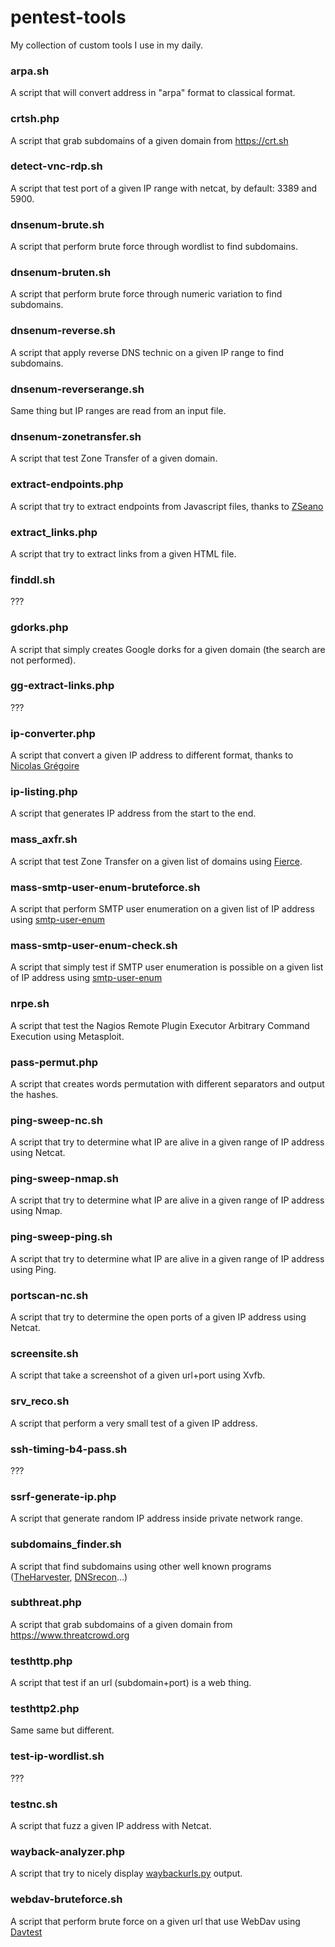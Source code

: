 # pentest-tools
My collection of custom tools I use in my daily.


### arpa.sh
A script that will convert address in "arpa" format to classical format.


### crtsh.php
A script that grab subdomains of a given domain from https://crt.sh


### detect-vnc-rdp.sh
A script that test port of a given IP range with netcat, by default: 3389 and 5900.


### dnsenum-brute.sh
A script that perform brute force through wordlist to find subdomains.


### dnsenum-bruten.sh
A script that perform brute force through numeric variation to find subdomains.


### dnsenum-reverse.sh
A script that apply reverse DNS technic on a given IP range to find subdomains.


### dnsenum-reverserange.sh
Same thing but IP ranges are read from an input file.


### dnsenum-zonetransfer.sh
A script that test Zone Transfer of a given domain.


### extract-endpoints.php
A script that try to extract endpoints from Javascript files, thanks to [ZSeano](https://twitter.com/zseano)


### extract_links.php
A script that try to extract links from a given HTML file.


### finddl.sh
???


### gdorks.php
A script that simply creates Google dorks for a given domain (the search are not performed).


### gg-extract-links.php
???


### ip-converter.php
A script that convert a given IP address to different format, thanks to [Nicolas Grégoire](http://www.agarri.fr/)


### ip-listing.php
A script that generates IP address from the start to the end.


### mass_axfr.sh
A script that test Zone Transfer on a given list of domains using [Fierce](https://github.com/mschwager/fierce).


### mass-smtp-user-enum-bruteforce.sh
A script that perform SMTP user enumeration on a given list of IP address using [smtp-user-enum](https://github.com/pentestmonkey/smtp-user-enum)


### mass-smtp-user-enum-check.sh
A script that simply test if SMTP user enumeration is possible on a given list of IP address using [smtp-user-enum](https://github.com/pentestmonkey/smtp-user-enum)


### nrpe.sh
A script that test the Nagios Remote Plugin Executor Arbitrary Command Execution using Metasploit.


### pass-permut.php
A script that creates words permutation with different separators and output the hashes.


### ping-sweep-nc.sh
A script that try to determine what IP are alive in a given range of IP address using Netcat.


### ping-sweep-nmap.sh
A script that try to determine what IP are alive in a given range of IP address using Nmap.


### ping-sweep-ping.sh
A script that try to determine what IP are alive in a given range of IP address using Ping.


### portscan-nc.sh
A script that try to determine the open ports of a given IP address using Netcat.


### screensite.sh
A script that take a screenshot of a given url+port using Xvfb.


### srv_reco.sh
A script that perform a very small test of a given IP address.


### ssh-timing-b4-pass.sh
???


### ssrf-generate-ip.php
A script that generate random IP address inside private network range.


### subdomains_finder.sh
A script that find subdomains using other well known programs ([TheHarvester](https://github.com/laramies/theHarvester), [DNSrecon](https://github.com/darkoperator/dnsrecon)...)


### subthreat.php
A script that grab subdomains of a given domain from https://www.threatcrowd.org


### testhttp.php
A script that test if an url (subdomain+port) is a web thing.


### testhttp2.php
Same same but different.


### test-ip-wordlist.sh
???


### testnc.sh
A script that fuzz a given IP address with Netcat.


### wayback-analyzer.php
A script that try to nicely display [waybackurls.py](https://gist.github.com/mhmdiaa/adf6bff70142e5091792841d4b372050) output.


### webdav-bruteforce.sh
A script that perform brute force on a given url that use WebDav using [Davtest](https://github.com/cldrn/davtest)
